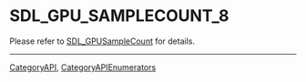 # SDL_GPU_SAMPLECOUNT_8

Please refer to [SDL_GPUSampleCount](SDL_GPUSampleCount) for details.

----
[CategoryAPI](CategoryAPI), [CategoryAPIEnumerators](CategoryAPIEnumerators)


